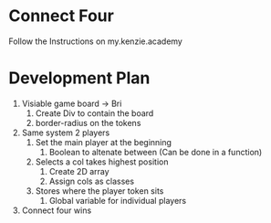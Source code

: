 # Connect Four

Follow the Instructions on my.kenzie.academy

# Development Plan

1. Visiable game board -> Bri
   1. Create Div to contain the board
   2. border-radius on the tokens
2. Same system 2 players
   1. Set the main player at the beginning
      1. Boolean to altenate between (Can be done in a function)
   2. Selects a col takes highest position
      1. Create 2D array
      2. Assign cols as classes
   3. Stores where the player token sits
      1. Global variable for individual players
3. Connect four wins
